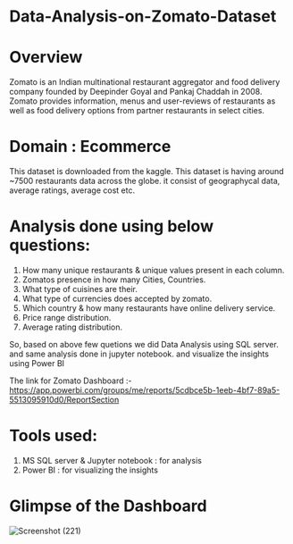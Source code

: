 # Data-Analysis-on-Zomato-Dataset

# Overview
Zomato is an Indian multinational restaurant aggregator and food delivery company founded 
by Deepinder Goyal and Pankaj Chaddah in 2008. Zomato provides information, menus and user-reviews of restaurants as well as food delivery options from partner restaurants in select cities.

# Domain : Ecommerce
This dataset is downloaded from the kaggle.
This dataset is having around ~7500 restaurants data across the globe. it consist of geographycal data, average ratings, average cost etc.

# Analysis done using below questions:
1. How many unique restaurants & unique values present in each column.
2. Zomatos presence in how many Cities, Countries. 
3. What type of cuisines are their.
4. What type of currencies does accepted by zomato.
5. Which country & how many restaurants have online delivery service.
6. Price range distribution.
7. Average rating distribution.

So, based on above few quetions we did Data Analysis using SQL server. and same analysis done in jupyter notebook.
and visualize the insights using Power BI

The link for Zomato Dashboard :- https://app.powerbi.com/groups/me/reports/5cdbce5b-1eeb-4bf7-89a5-5513095910d0/ReportSection

# Tools used:
1. MS SQL server & Jupyter notebook : for analysis
2. Power BI : for visualizing the insights

# Glimpse of the Dashboard
![Screenshot (221)](https://user-images.githubusercontent.com/65829391/207372682-ca004449-d9bf-4235-add4-17c491ba448e.png)
